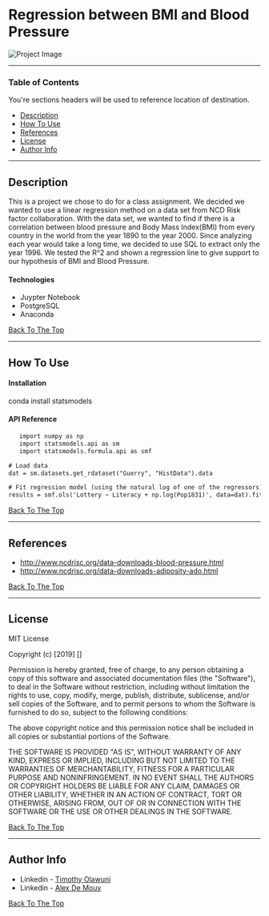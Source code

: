 # Regression between BMI and Blood Pressure

![Project Image]()

> 

---

### Table of Contents
You're sections headers will be used to reference location of destination.

- [Description](#description)
- [How To Use](#how-to-use)
- [References](#references)
- [License](#license)
- [Author Info](#author-info)

---

## Description
This is a project we chose to do for a class assignment. We decided we wanted to use a linear regression method on a data set from NCD Risk factor collaboration. With the data set, we wanted to find if there is a correlation between blood pressure and Body Mass Index(BMI) from every country in the world from the year 1890 to the year 2000. Since analyzing each year would take a long time, we decided to use SQL to extract only the year 1996. We tested the R^2 and shown a regression line to give support to our hypothesis of BMI and Blood Pressure. 


#### Technologies

- Juypter Notebook
- PostgreSQL
- Anaconda

[Back To The Top](#read-me-template)

---

## How To Use

#### Installation

conda install statsmodels

#### API Reference

```html
   import numpy as np
   import statsmodels.api as sm
   import statsmodels.formula.api as smf

# Load data
dat = sm.datasets.get_rdataset("Guerry", "HistData").data

# Fit regression model (using the natural log of one of the regressors)
results = smf.ols('Lottery ~ Literacy + np.log(Pop1831)', data=dat).fit()

```
[Back To The Top](#read-me-template)

---

## References
- http://www.ncdrisc.org/data-downloads-blood-pressure.html
- http://www.ncdrisc.org/data-downloads-adiposity-ado.html

[Back To The Top](#read-me-template)


---

## License

MIT License

Copyright (c) [2019] []

Permission is hereby granted, free of charge, to any person obtaining a copy
of this software and associated documentation files (the "Software"), to deal
in the Software without restriction, including without limitation the rights
to use, copy, modify, merge, publish, distribute, sublicense, and/or sell
copies of the Software, and to permit persons to whom the Software is
furnished to do so, subject to the following conditions:

The above copyright notice and this permission notice shall be included in all
copies or substantial portions of the Software.

THE SOFTWARE IS PROVIDED "AS IS", WITHOUT WARRANTY OF ANY KIND, EXPRESS OR
IMPLIED, INCLUDING BUT NOT LIMITED TO THE WARRANTIES OF MERCHANTABILITY,
FITNESS FOR A PARTICULAR PURPOSE AND NONINFRINGEMENT. IN NO EVENT SHALL THE
AUTHORS OR COPYRIGHT HOLDERS BE LIABLE FOR ANY CLAIM, DAMAGES OR OTHER
LIABILITY, WHETHER IN AN ACTION OF CONTRACT, TORT OR OTHERWISE, ARISING FROM,
OUT OF OR IN CONNECTION WITH THE SOFTWARE OR THE USE OR OTHER DEALINGS IN THE
SOFTWARE.

[Back To The Top](#read-me-template)

---

## Author Info

- Linkedin - [Timothy Olawuni](www.linkedin.com/in/timothyolawuni)
- Linkedin - [Alex De Mouy](www.linkedin.com/in/alexdemouy)

[Back To The Top](#read-me-template)

